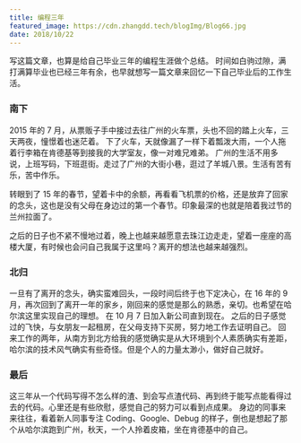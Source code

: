 ```yaml
---
title: 编程三年
featured_image: https://cdn.zhangdd.tech/blogImg/Blog66.jpg
date: 2018/10/22
---
```


写这篇文章，也算是给自己毕业三年的编程生涯做个总结。
时间如白驹过隙，满打满算毕业也已经三年有余，也早就想写一篇文章来回忆一下自己毕业后的工作生活。

### 南下
2015 年的 7 月，从票贩子手中接过去往广州的火车票，头也不回的踏上火车，三天两夜，憧憬着也迷茫着。
下了火车，天就像漏了一样下着瓢泼大雨，一个人拖着行李箱在肯德基等到接我的大学室友，像一对难兄难弟。
广州的生活不用多说，上班写码，下班逛街。走过了广州的大街小巷，逛过了羊城八景。生活有苦有乐，苦中作乐。

转眼到了 15 年的春节，望着卡中的余额，再看看飞机票的价格，还是放弃了回家的念头，这也是没有父母在身边过的第一个春节。印象最深的也就是陪着我过节的兰州拉面了。

之后的日子也不紧不慢地过着，晚上也越来越愿意去珠江边走走，望着一座座的高楼大厦，有时候也会问自己我属于这里吗？离开的想法也越来越强烈。

### 北归
一旦有了离开的念头，确实蛮难回头，一段时间后终于也下定决心，在 16 年的 9 月，再次回到了离开一年的家乡，刚回来的感觉是那么的熟悉，亲切。也希望在哈尔滨这里实现自己的理想。
在 10 月 7 日加入新公司直到现在。
之后的日子感觉过的飞快，与女朋友一起租房，在父母支持下买房，努力地工作去证明自己。
回来工作的两年，从南方到北方给我的感觉确实是从大环境到个人素质确实有差距，哈尔滨的技术风气确实有些奇怪。但是个人的力量太渺小，做好自己就好。

### 最后
这三年从一个代码写得不怎么样的渣、到会写点渣代码、再到终于能写点能看得过去的代码。心里还是有些欣慰，感觉自己的努力可以看到点成果。
身边的同事来来往往，看着新人同事专注 Coding、Google、Debug 的样子，倒也是想起了那个从哈尔滨跑到广州，秋天，一个人拎着皮箱，坐在肯德基中的自己。